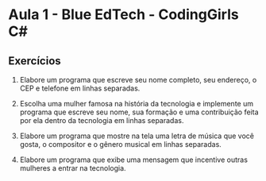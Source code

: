 # Aula 1 - Blue EdTech - CodingGirls C#

## Exercícios

1. Elabore um programa que escreve seu nome completo, seu endereço, o CEP e telefone em linhas separadas.

2. Escolha uma mulher famosa na história da tecnologia e implemente um programa que escreve seu nome, sua formação e uma contribuição feita por ela dentro da tecnologia em linhas separadas.

3. Elabore um programa que mostre na tela uma letra de música que você gosta, o compositor e o gênero musical em linhas separadas.

4. Elabore um programa que exibe uma mensagem que incentive outras mulheres a entrar na tecnologia.
